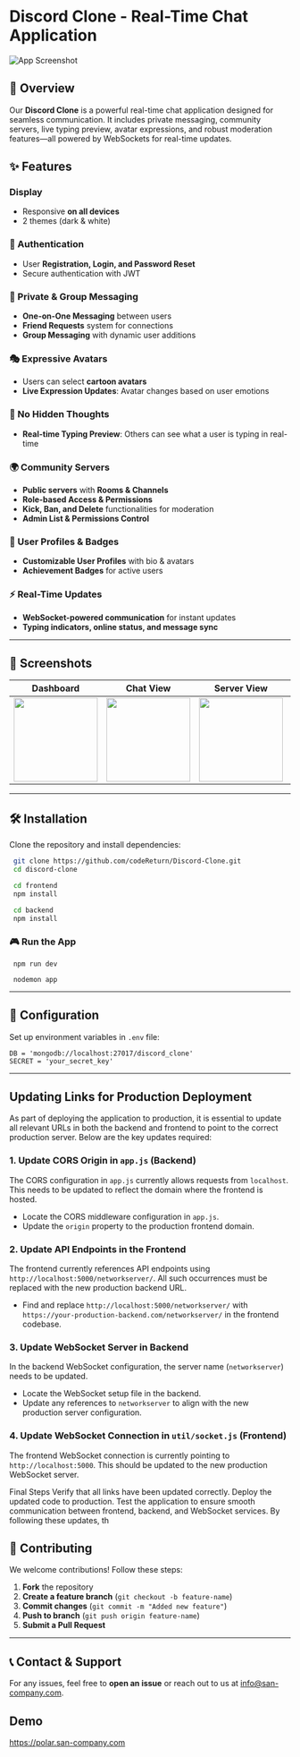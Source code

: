 # Discord Clone - Real-Time Chat Application

![App Screenshot](https://i.ibb.co/C5v6vqsC/screencapture-localhost-3000-2025-02-05-23-34-55.png)

## 🚀 Overview

Our **Discord Clone** is a powerful real-time chat application designed for seamless communication. It includes private messaging, community servers, live typing preview, avatar expressions, and robust moderation features—all powered by WebSockets for real-time updates.

## ✨ Features

### Display
- Responsive **on all devices**
- 2 themes (dark & white)

### 🔑 Authentication
- User **Registration, Login, and Password Reset**
- Secure authentication with JWT

### 💬 Private & Group Messaging
- **One-on-One Messaging** between users
- **Friend Requests** system for connections
- **Group Messaging** with dynamic user additions

### 🎭 Expressive Avatars
- Users can select **cartoon avatars**
- **Live Expression Updates**: Avatar changes based on user emotions

### 👀 No Hidden Thoughts
- **Real-time Typing Preview**: Others can see what a user is typing in real-time

### 🌍 Community Servers
- **Public servers** with **Rooms & Channels**
- **Role-based Access & Permissions**
- **Kick, Ban, and Delete** functionalities for moderation
- **Admin List & Permissions Control**

### 👤 User Profiles & Badges
- **Customizable User Profiles** with bio & avatars
- **Achievement Badges** for active users

### ⚡ Real-Time Updates
- **WebSocket-powered communication** for instant updates
- **Typing indicators, online status, and message sync**

---

## 📸 Screenshots

| Dashboard | Chat View | Server View | Contacts | Friend Requests | User Profile | Profile Settings |
|-----------|----------|-------------|----------|----------------|--------------|------------------|
| <img src="https://i.ibb.co/S7tWBFPm/screencapture-localhost-3000-2025-02-05-23-38-08.png" width="150"> | <img src="https://i.ibb.co/LDGW7sBz/screencapture-localhost-3000-2025-02-05-23-39-41.png" width="150"> | <img src="https://i.ibb.co/5dXnMNP/screencapture-localhost-3000-server-67a37baef5380581f4afd84c-2025-02-05-23-40-43.png" width="150"> | <img src="https://i.ibb.co/WNyjcvcM/screencapture-localhost-3000-2025-02-05-23-41-32.png" width="150"> | <img src="https://i.ibb.co/GQTFpthN/screencapture-localhost-3000-2025-02-05-23-43-05.png" width="150"> | <img src="https://i.ibb.co/j9wHY1X9/screencapture-localhost-3000-user-admin-2025-02-05-23-44-04.png" width="150"> | <img src="https://i.ibb.co/PGKq5V9B/screencapture-localhost-3000-2025-02-05-23-44-59.png" width="150"> |

---

## 🛠️ Installation

Clone the repository and install dependencies:

```sh
 git clone https://github.com/codeReturn/Discord-Clone.git
 cd discord-clone

 cd frontend
 npm install

 cd backend
 npm install
```

### 🎮 Run the App

```frontend
 npm run dev
```

```backend
 nodemon app
```

---

## 🔧 Configuration

Set up environment variables in `.env` file:

```env
DB = 'mongodb://localhost:27017/discord_clone'
SECRET = 'your_secret_key'
```

---

## Updating Links for Production Deployment

As part of deploying the application to production, it is essential to update all relevant URLs in both the backend and frontend to point to the correct production server. Below are the key updates required:

### 1. Update CORS Origin in `app.js` (Backend)
The CORS configuration in `app.js` currently allows requests from `localhost`. This needs to be updated to reflect the domain where the frontend is hosted.

- Locate the CORS middleware configuration in `app.js`.
- Update the `origin` property to the production frontend domain.

### 2. Update API Endpoints in the Frontend
The frontend currently references API endpoints using `http://localhost:5000/networkserver/`. All such occurrences must be replaced with the new production backend URL.

- Find and replace `http://localhost:5000/networkserver/` with `https://your-production-backend.com/networkserver/` in the frontend codebase.

### 3. Update WebSocket Server in Backend
In the backend WebSocket configuration, the server name (`networkserver`) needs to be updated.

- Locate the WebSocket setup file in the backend.
- Update any references to `networkserver` to align with the new production server configuration.

### 4. Update WebSocket Connection in `util/socket.js` (Frontend)
The frontend WebSocket connection is currently pointing to `http://localhost:5000`. This should be updated to the new production WebSocket server.

Final Steps
Verify that all links have been updated correctly.
Deploy the updated code to production.
Test the application to ensure smooth communication between frontend, backend, and WebSocket services.
By following these updates, th

## 🤝 Contributing

We welcome contributions! Follow these steps:

1. **Fork** the repository
2. **Create a feature branch** (`git checkout -b feature-name`)
3. **Commit changes** (`git commit -m "Added new feature"`)
4. **Push to branch** (`git push origin feature-name`)
5. **Submit a Pull Request**
---

## 📞 Contact & Support

For any issues, feel free to **open an issue** or reach out to us at [info@san-company.com](info@san-company.com).

## Demo

https://polar.san-company.com
